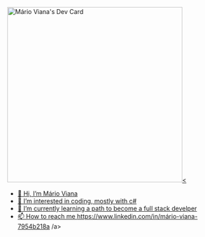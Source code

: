 <a href="https://app.daily.dev/mjviana"><img src="https://api.daily.dev/devcards/862260fbb43040429342b8e840ab6e79.png?r=m3r" width="400" alt="Mário Viana's Dev Card"/><
- 👋 Hi, I’m Mário Viana
- 👀 I’m interested in coding, mostly with c# 
- 🌱 I’m currently learning a path to become a full stack develper
- 📫 How to reach me https://www.linkedin.com/in/mário-viana-7954b218a
/a>


<!---
mjviana/mjviana is a ✨ special ✨ repository because its `README.md` (this file) appears on your GitHub profile.
You can click the Preview link to take a look at your changes.
--->
